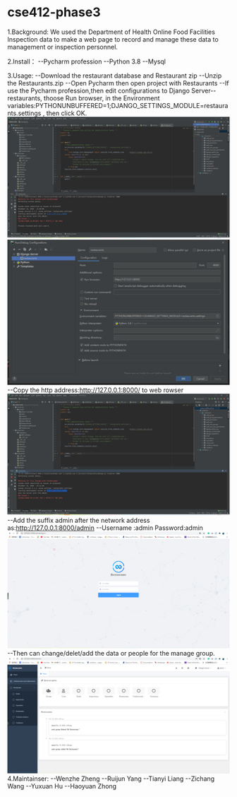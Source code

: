 # cse412-phase3
1.Background:
     We used the Department of Health Online Food Facilities Inspection data to make a web page to record and manage these data to management or inspection personnel.

2.Install：
    --Pycharm profession
    --Python 3.8
    --Mysql

3.Usage:
   --Download the restaurant database and Restaurant zip
   --Unzip the Restaurants.zip
   --Open Pycharm then open project with Restaurants
   --If use the Pycharm profession,then edit configurations to Django Server--restaurants, thoose Run browser, in the Environment     variables:PYTHONUNBUFFERED=1;DJANGO_SETTINGS_MODULE=restaurants.settings , then click OK.
   ![image](https://github.com/wzheng41/cse412-phase3/blob/main/phase3%20picture/edit%20congifurations.png)
   ![image](https://github.com/wzheng41/cse412-phase3/blob/main/phase3%20picture/set%20congigurations.png)
   --Copy the http address:http://127.0.0.1:8000/ to web rowser
   ![image](https://github.com/wzheng41/cse412-phase3/blob/main/phase3%20picture/run%201.png)
   --Add the suffix admin after the network address as:http://127.0.0.1:8000/admin
   --Username :admin    Password:admin       
    ![image](https://github.com/wzheng41/cse412-phase3/blob/main/phase3%20picture/login%20in.png)
   --Then can change/delet/add the data or people for the manage group.
   ![image](https://github.com/wzheng41/cse412-phase3/blob/main/phase3%20picture/main%20page.png)
4.Maintainser:
   --Wenzhe Zheng
   --Ruijun Yang
   --Tianyi Liang
   --Zichang Wang
   --Yuxuan Hu
   --Haoyuan Zhong
